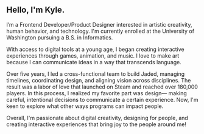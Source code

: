 ## Hello, I'm Kyle.

I’m a Frontend Developer/Product Designer interested in artistic creativity, human behavior, and technology. I'm currently enrolled at the University of Washington pursuing a B.S. in Informatics.

With access to digital tools at a young age, I began creating interactive experiences through games, animation, and music. I love to make art because I can communicate ideas in a way that transcends language.

Over five years, I led a cross-functional team to build Jaded, managing timelines, coordinating design, and aligning vision across disciplines. The result was a labor of love that launched on Steam and reached over 180,000 players. In this process, I realized my favorite part was design— making careful, intentional decisions to communicate a certain experience. Now, I'm keen to explore what other ways programs can impact people.

Overall, I'm passionate about digital creativity, designing for people, and creating interactive experiences that bring joy to the people around me!

<!--
**kylejhong/kylejhong** is a ✨ _special_ ✨ repository because its `README.md` (this file) appears on your GitHub profile.

Here are some ideas to get you started:

- 🔭 I’m currently working on ...
- 🌱 I’m currently learning ...
- 👯 I’m looking to collaborate on ...
- 🤔 I’m looking for help with ...
- 💬 Ask me about ...
- 📫 How to reach me: ...
- 😄 Pronouns: ...
- ⚡ Fun fact: ...
-->
